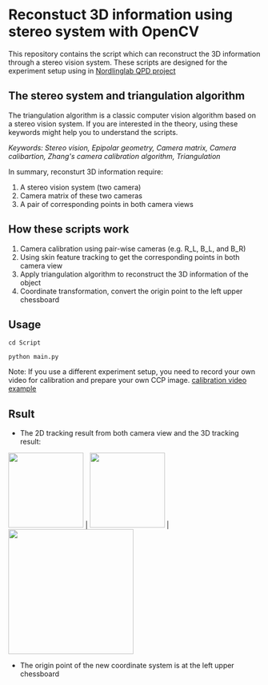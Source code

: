 # Reconstuct 3D information using stereo system with OpenCV
This repository contains the script which can reconstruct the 3D information through a stereo vision system.
These scripts are designed for the experiment setup using in [Nordlinglab QPD project](https://www.nordlinglab.org/quantpd/)

## The stereo system and triangulation algorithm
The triangulation algorithm is a classic computer vision algorithm based on a stereo vision system.
If you are interested in the theory, using these keywords might help you to understand the scripts.


*Keywords: Stereo vision, Epipolar geometry, Camera matrix, Camera calibartion, Zhang's camera calibration algorithm, Triangulation*

In summary, reconsturt 3D information require:
1. A stereo vision system (two camera)
1. Camera matrix of these two cameras
1. A pair of corresponding points in both camera views

## How these scripts work
1. Camera calibration using pair-wise cameras (e.g. R_L, B_L, and B_R)
1. Using skin feature tracking to get the corresponding points in both camera view
1. Apply triangulation algorithm to reconstruct the 3D information of the object
1. Coordinate transformation, convert the origin point to the left upper chessboard

## Usage 
```
cd Script

python main.py
```
Note: If you use a different experiment setup, you need to record your own video for calibration and prepare your own CCP image.
[calibration video example](https://drive.google.com/drive/folders/1VFVJn--nOo_KBbEN7AZJOJACMgElzEjf?usp=sharing)

## Rsult
* The 2D tracking result from both camera view and the 3D tracking result:

<img src="Figure/R_B.gif" height="150"> | <img src="Figure/R_L.gif" height="150"> | <img src="Figure/3D_trajectory.gif" height="250">

* The origin point of the new coordinate system is at the left upper chessboard


